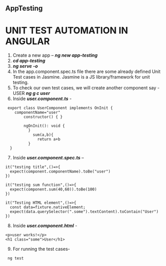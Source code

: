 ## AppTesting

#  UNIT TEST AUTOMATION IN ANGULAR

1.  Create a new app – ***ng new app-testing***
2.  ***cd app-testing***
3.  ***ng serve -o***
4.  In the app.component.spec.ts file there are some already defined Unit Test cases in Jasmine.
    Jasmine is a JS library/framework for unit testing.
5. To check our own test cases, we will create another component say -USER
    ***ng g c user***
6.  Inside ***user.component.ts*** -
  ```
   export class UserComponent implements OnInit {
      componentName="user"
	      constructor() { }
	
	      ngOnInit(): void {
	        }
	          sum(a,b){
	            return a+b
	        }
	}
  ```


  7. Inside ***user.component.spec.ts*** –
  ```
  it("testing title",()=>{
    expect(component.componentName).toBe("user")
  })
  
  it("testing sum function",()=>{
    expect(component.sum(40,60)).toBe(100)
  })
  
  it("Testing HTML element",()=>{
    const data=fixture.nativeElement;
    expect(data.querySelector(".some").textContent).toContain("User")
  })
  
  ```

  8. Inside ***user.component.html*** -
  ```
  <p>user works!</p>
  <h1 class="some">User</h1>
  ```
  9.  For running the test cases-
  
	 ng test

 

